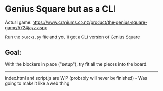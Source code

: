 # Genius Square but as a CLI

Actual game: https://www.craniums.co.nz/product/the-genius-square-game/5724jayz.aspx

Run the `blocks.py` file and you'll get a CLI version of Genius Square

## Goal:
With the blockers in place ("setup"), try fit all the pieces into the board.


---

index.html and script.js are WIP (probably will never be finished) - Was going to make it like a web thing
